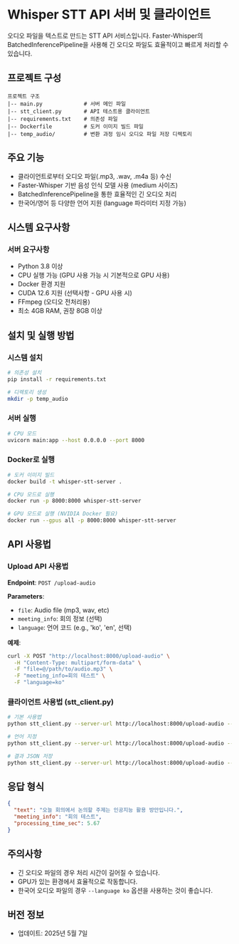# Whisper STT API 서버 및 클라이언트

오디오 파일을 텍스트로 만드는 STT API 서비스입니다. 
Faster-Whisper의 BatchedInferencePipeline을 사용해 긴 오디오 파일도 효율적이고 빠르게 처리할 수 있습니다.

## 프로젝트 구성

```
프로젝트 구조
|-- main.py             # 서버 메인 파일
|-- stt_client.py       # API 테스트용 클라이언트
|-- requirements.txt    # 의존성 파일
|-- Dockerfile          # 도커 이미지 빌드 파일
|-- temp_audio/         # 변환 과정 임시 오디오 파일 저장 디렉토리
```

## 주요 기능

- 클라이언트로부터 오디오 파일(.mp3, .wav, .m4a 등) 수신
- Faster-Whisper 기반 음성 인식 모델 사용 (medium 사이즈)
- BatchedInferencePipeline을 통한 효율적인 긴 오디오 처리
- 한국어/영어 등 다양한 언어 지원 (language 파라미터 지정 가능)

## 시스템 요구사항

### 서버 요구사항

- Python 3.8 이상
- CPU 실행 가능 (GPU 사용 가능 시 기본적으로 GPU 사용)
- Docker 환경 지원
- CUDA 12.6 지원 (선택사항 - GPU 사용 시)
- FFmpeg (오디오 전처리용)
- 최소 4GB RAM, 권장 8GB 이상


## 설치 및 실행 방법

### 시스템 설치

```bash
# 의존성 설치
pip install -r requirements.txt

# 디렉토리 생성
mkdir -p temp_audio
```

### 서버 실행

```bash
# CPU 모드
uvicorn main:app --host 0.0.0.0 --port 8000
```

### Docker로 실행

```bash
# 도커 이미지 빌드
docker build -t whisper-stt-server .

# CPU 모드로 실행
docker run -p 8000:8000 whisper-stt-server

# GPU 모드로 실행 (NVIDIA Docker 필요)
docker run --gpus all -p 8000:8000 whisper-stt-server
```

## API 사용법

### Upload API 사용법

**Endpoint**: `POST /upload-audio`

**Parameters**:
- `file`: Audio file (mp3, wav, etc)
- `meeting_info`: 회의 정보 (선택)
- `language`: 언어 코드 (e.g., 'ko', 'en', 선택)

**예제**:
```bash
curl -X POST "http://localhost:8000/upload-audio" \
  -H "Content-Type: multipart/form-data" \
  -F "file=@/path/to/audio.mp3" \
  -F "meeting_info=회의 테스트" \
  -F "language=ko"
```

### 클라이언트 사용법 (stt_client.py)

```bash
# 기본 사용법
python stt_client.py --server-url http://localhost:8000/upload-audio --audio-file "회의록_테스트.wav" --meeting-info "회의 테스트"

# 언어 지정
python stt_client.py --server-url http://localhost:8000/upload-audio --audio-file "회의록_테스트.wav" --meeting-info "회의 테스트" --language ko

# 결과 JSON 저장
python stt_client.py --server-url http://localhost:8000/upload-audio --audio-file "회의록_테스트.wav" --meeting-info "회의 테스트" --language ko --save-json result.json
```

## 응답 형식

```json
{
  "text": "오늘 회의에서 논의할 주제는 인공지능 활용 방안입니다.",
  "meeting_info": "회의 테스트",
  "processing_time_sec": 5.67
}
```

## 주의사항

- 긴 오디오 파일의 경우 처리 시간이 길어질 수 있습니다.
- GPU가 있는 환경에서 효율적으로 작동합니다.
- 한국어 오디오 파일의 경우 `--language ko` 옵션을 사용하는 것이 좋습니다.

## 버전 정보

- 업데이트: 2025년 5월 7일
